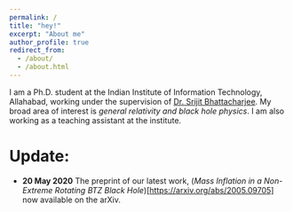 ```yaml
---
permalink: /
title: "hey!"
excerpt: "About me"
author_profile: true
redirect_from: 
  - /about/
  - /about.html
---
```


I am a Ph.D. student at the Indian Institute of Information Technology, Allahabad, working under the supervision of [Dr. Srijit Bhattacharjee](http://profile.iiita.ac.in/srijit/). My broad area of interest is *general relativity and black hole physics*. I am also working as a teaching assistant at the institute. 

Update:
=======
- **20 May 2020** The preprint of our latest work, (*Mass Inflation in a Non-Extreme Rotating BTZ Black Hole*)[https://arxiv.org/abs/2005.09705] now available on the arXiv.







